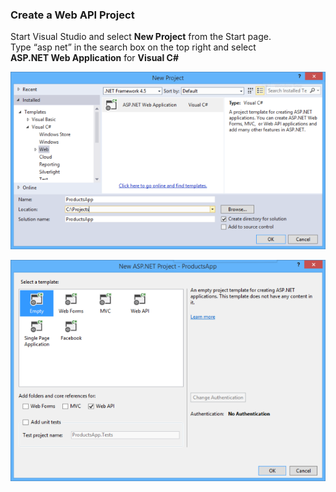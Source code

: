 ### Create a Web API Project

Start Visual Studio and select 
**New Project** <!-- .element class="text-success" --> 
from the Start page.  
Type <q>asp net</q> <!-- .element class="text-danger" --> 
in the search box on the top right and select  
**ASP.NET Web Application** <!-- .element class="text-success" -->
for **Visual C#**


![new project](../img/tutorial/getstarted01.png)
<!-- .element class="big-img" -->


![new project](../img/tutorial/getstarted02.png)
<!-- .element class="big-img" -->